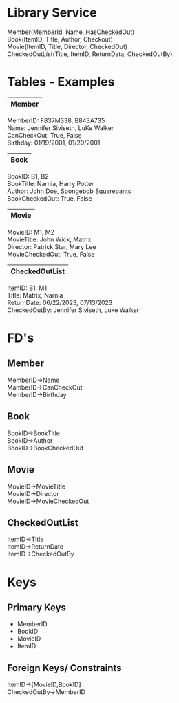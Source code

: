 # Library Service

Member(MemberId, Name, HasCheckedOut)  
Book(ItemID, Title, Author, Checkout)  
Movie(ItemID, Title, Director, CheckedOut)  
CheckedOutList(Title, ItemID, ReturnData, CheckedOutBy)  

# Tables - Examples
| Member     | 
|------------|

MemberID: F837M338, B843A735  
Name: Jennifer Siviseth, LuKe Walker  
CanCheckOut: True, False   
Birthday: 01/19/2001, 01/20/2001

| Book       | 
|------------|

BookID: B1, B2  
BookTitle: Narnia, Harry Potter  
Author: John Doe, Spongebob Squarepants  
BookCheckedOut: True, False 

| Movie      | 
|------------|

MovieID: M1, M2  
MovieTitle: John Wick, Matrix  
Director: Patrick Star, Mary Lee  
MovieCheckedOut: True, False

| CheckedOutList| 
|------------|

ItemID: B1, M1  
Title: Matrix, Narnia   
ReturnDate: 06/22/2023, 07/13/2023  
CheckedOutBy: Jennifer Siviseth, Luke Walker  

# FD's
Member 
- 
MemberID->Name  
MamberID->CanCheckOut  
MemberID->Birthday  

Book
-
BookID->BookTitle  
BookID->Author  
BookID->BookCheckedOut  

Movie  
-
MovieID->MovieTitle  
MovieID->Director  
MovieID->MovieCheckedOut  

CheckedOutList  
-
ItemID->Title  
ItemID->ReturnDate  
ItemID->CheckedOutBy

# Keys
Primary Keys  
-
* MemberID  
* BookID  
* MovieID  
* ItemID  

Foreign Keys/ Constraints
-
ItemID->[MovieID,BookID]  
CheckedOutBy->MemberID